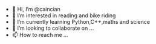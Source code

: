 - 👋 Hi, I’m @caincian
- 👀 I’m interested in reading and bike riding
- 🌱 I’m currently learning Python,C++,maths and science
- 💞️ I’m looking to collaborate on ...
- 📫 How to reach me ...

<!---
caincian/caincian is a ✨ special ✨ repository because its `README.md` (this file) appears on your GitHub profile.
You can click the Preview link to take a look at your changes.
--->
